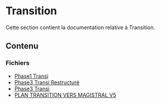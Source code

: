 # Transition

Cette section contient la documentation relative à Transition.

## Contenu


### Fichiers

- [Phase1 Transi](./phase1-transi.md)
- [Phase3 Transi Restructuré](./phase3-transi-restructuré.md)
- [Phase3 Transi](./phase3-transi.md)
- [PLAN TRANSITION VERS MAGISTRAL V5](./PLAN_TRANSITION_VERS_MAGISTRAL_V5.md)
